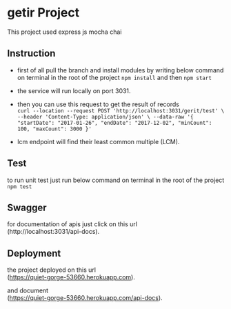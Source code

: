 # getir Project

This project used express js mocha chai

## Instruction

-   first of all pull the branch and install modules by writing below command on terminal in the root of the project
    `npm install`
    and then
    `npm start`
-   the service will run locally on port 3031.
-   then you can use this request to get the result of records\
    `curl --location --request POST 'http://localhost:3031/gerit/test' \ --header 'Content-Type: application/json' \ --data-raw '{ "startDate": "2017-01-26", "endDate": "2017-12-02", "minCount": 100, "maxCount": 3000 }'`

-   lcm endpoint will find their least common multiple (LCM).

## Test

to run unit test just run below command on terminal in the root of the project
`npm test`

## Swagger

for documentation of apis just click on this url \
(http://localhost:3031/api-docs).

## Deployment

the project deployed on this url \
(https://quiet-gorge-53660.herokuapp.com).

and document\
(https://quiet-gorge-53660.herokuapp.com/api-docs).
